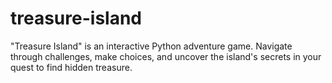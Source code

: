 # treasure-island
"Treasure Island" is an interactive Python adventure game. Navigate through challenges, make choices, and uncover the island's secrets in your quest to find hidden treasure. 
